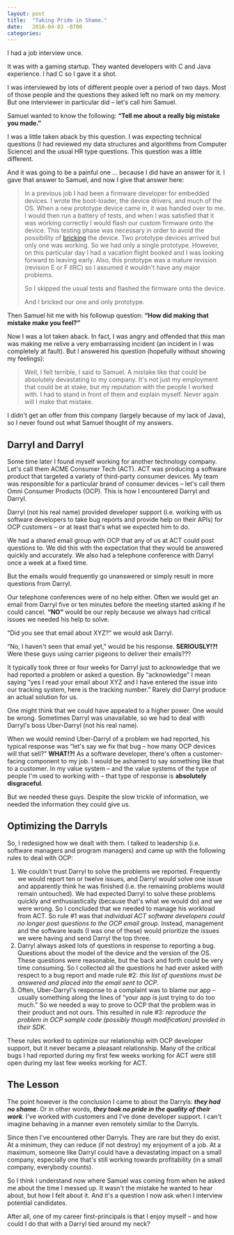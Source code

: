 ```yaml
---
layout: post
title:  "Taking Pride in Shame."
date:   2016-04-03 -0700
categories:
---
```


I had a job interview once.



It was with a gaming startup. They wanted developers with C and Java experience. I had C so I gave it a shot.



I was interviewed by lots of different people over a period of two days. Most of those people and the questions they asked left no mark on my memory. But one interviewer in particular did – let's call him Samuel.



Samuel wanted to know the following: **“Tell me about a really big mistake you made.”**



I was a little taken aback by this question. I was expecting technical questions (I had reviewed my data structures and algorithms from Computer Science) and the usual HR type questions. This question was a little different.



And it was going to be a painful one … because I did have an answer for it. I gave that answer to Samuel, and now I give that answer here:

> In a previous job I had been a firmware developer for embedded devices. I wrote the boot-loader, the device drivers, and much of the OS. When a new prototype device came in, it was handed over to me. I would then run a battery of tests, and when I was satisfied that it was working correctly I would flash our custom firmware onto the device. This testing phase was necessary in order to avoid the possibility of [bricking](https://en.wikipedia.org/wiki/Brick_(electronics)) the device. Two prototype devices arrived but only one was working. So we had only a single prototype. However, on this particular day I had a vacation flight booked and I was looking forward to leaving early. Also, this prototype was a mature revision (revision E or F IIRC) so I assumed it wouldn't have any major problems. 
> 
> So I skipped the usual tests and flashed the firmware onto the device. 
> 
> And I bricked our one and only prototype.  



Then Samuel hit me with his followup question: **“How did making that mistake make you feel?”**



Now I was a lot taken aback. In fact, I was angry and offended that this man was making me relive a very embarrassing incident (an incident in I was completely at fault). But I answered his question (hopefully without showing my feelings):

> Well, I felt terrible, I said to Samuel. A mistake like that could be absolutely devastating to my company. It's not just my employment that could be at stake, but my reputation with the people I worked with. I had to stand in front of them and explain myself. Never again will I make that mistake.



I didn't get an offer from this company (largely because of my lack of Java), so I never found out what Samuel thought of my answers.


## Darryl and Darryl
Some time later I found myself working for another technology company. Let's call them ACME Consumer Tech (ACT). ACT was producing a software product that targeted a variety of third-party consumer devices. My team was responsible for a particular brand of consumer devices – let's call them Omni Consumer Products (OCP). This is how I encountered Darryl and Darryl.



Darryl (not his real name) provided developer support (i.e. working with us software developers to take bug reports and provide help on their APIs) for OCP customers – or at least that's what we expected him to do.



We had a shared email group with OCP that any of us at ACT could post questions to. We did this with the expectation that they would be answered quickly and accurately. We also had a telephone conference with Darryl once a week at a fixed time.



But the emails would frequently go unanswered or simply result in more questions from Darryl.



Our telephone conferences were of no help either. Often we would get an email from Darryl five or ten minutes before the meeting started asking if he could cancel.  **“NO”** would be our reply because we always had critical issues we needed his help to solve.



“Did you see that email about XYZ?” we would ask Darryl.



“No, I haven't seen that email yet,” would be his response. **SERIOUSLY!?!** Were these guys using carrier pigeons to deliver their emails???



It typically took three or four weeks for Darryl just to acknowledge that we had reported a problem or asked a question. By “acknowledge” I mean saying “yes I read your email about XYZ and I have entered the issue into our tracking system, here is the tracking number.” Rarely did Darryl produce an actual solution for us.



One might think that we could have appealed to a higher power. One would be wrong. Sometimes Darryl was unavailable, so we had to deal with Darryl's boss Uber-Darryl (not his real name).



When we would remind Uber-Darryl of a problem we had reported, his typical response was “let's say we fix that bug – how many OCP devices will that sell?” **WHAT!?!** As a software developer, there's often a customer-facing component to my job. I would be ashamed to say something like that to a customer. In my value system – and the value systems of the type of people I'm used to working with – that type of response is **absolutely disgraceful**.



But we needed these guys. Despite the slow trickle of information, we needed the information they could give us. 


## Optimizing the Darryls

So, I redesigned how we dealt with them. I talked to leadership (i.e. software managers and program managers) and came up with the following rules to deal with OCP:

1. We couldn't trust Darryl to solve the problems we reported. Frequently we would report ten or twelve issues, and Darryl would solve one issue and apparently think he was finished (i.e. the remaining problems would remain untouched). We had expected Darryl to solve these problems quickly and enthusiastically (because that's what we would do) and we were wrong. So I concluded that we needed to manage his workload from ACT. So rule #1 was that *individual ACT software developers could no longer post questions to the OCP email group*. Instead, management and the software leads (I was one of these) would prioritize the issues we were having and send Darryl the top three.
1. Darryl always asked lots of questions in response to reporting a bug. Questions about the model of the device and the version of the OS. These questions were reasonable, but the back and forth could be very time consuming. So I collected all the questions he had ever asked with respect to a bug report and made rule #2: *this list of questions must be answered and placed into the email sent to OCP*.
1. Often, Uber-Darryl's response to a complaint was to blame our app – usually something along the lines of “your app is just trying to do too much.” So we needed a way to prove to OCP that the problem was in their product and not ours. This resulted in rule #3: *reproduce the problem in OCP sample code (possibly though modification) provided in their SDK*.

These rules worked to optimize our relationship with OCP developer support, but it never became a pleasant relationship. Many of the critical bugs I had reported during my first few weeks working for ACT were still open during my last few weeks working for ACT. 


## The Lesson

The point however is the conclusion I came to about the Darryls: ***they had no shame***. Or in other words, ***they took no pride in the quality of their work***. I've worked with customers and I've done developer support. I can't imagine behaving in a manner even remotely similar to the Darryls.



Since then I've encountered other Darryls. They are rare but they do exist. At a minimum, they can reduce (if not destroy) my enjoyment of a job. At a maximum, someone like Darryl could have a devastating impact on a small company, especially one that's still working towards profitability (in a small company, everybody counts).



So I think I understand now where Samuel was coming from when he asked me about the time I messed up. It wasn't the mistake he wanted to hear about, but how I felt about it. And it's a question I now ask when I interview potential candidates.



After all, one of my career first-principals is that I enjoy myself – and how could I do that with a Darryl tied around my neck?